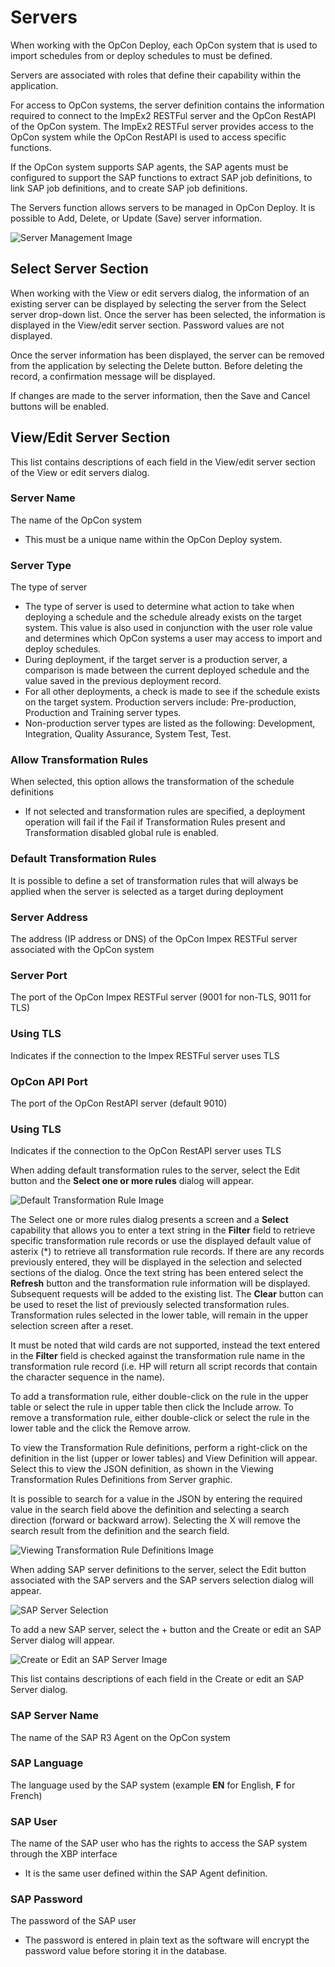 # Servers

When working with the OpCon Deploy, each OpCon system that is used to import schedules from or deploy schedules to must be defined.

Servers are associated with roles that define their capability within the application.

For access to OpCon systems, the server definition contains the information required to connect to the ImpEx2 RESTFul server and the OpCon RestAPI of the OpCon system. The ImpEx2 RESTFul server provides access to the OpCon system while the OpCon RestAPI is used to access specific functions.

If the OpCon system supports SAP agents, the SAP agents must be configured to support the SAP functions to extract SAP job definitions, to link SAP job definitions, and to create SAP job definitions.

The Servers function allows servers to be managed in OpCon Deploy. It is possible to Add, Delete, or Update (Save) server information.

![Server Management Image](../../static/img/admin-server-dialog.png)

## Select Server Section

When working with the View or edit servers dialog, the information of an existing server can be displayed by selecting the server from the Select server drop-down list. Once the server has been selected, the information is displayed in the View/edit server section. Password values are not displayed.

Once the server information has been displayed, the server can be removed from the application by selecting the Delete button. Before deleting the record, a confirmation message will be displayed.

If changes are made to the server information, then the Save and Cancel buttons will be enabled.

## View/Edit Server Section

This list contains descriptions of each field in the View/edit server section of the View or edit servers dialog.

### Server Name

The name of the OpCon system
* This must be a unique name within the OpCon Deploy system.

### Server Type

The type of server
* The type of server is used to determine what action to take when deploying a schedule and the schedule already exists on the target system. This value is also used in conjunction with the user role value and determines which OpCon systems a user may access to import and deploy schedules.
* During deployment, if the target server is a production server, a comparison is made between the current deployed schedule and the value saved in the previous deployment record.
* For all other deployments, a check is made to see if the schedule exists on the target system.
Production servers include: Pre-production, Production and Training server types.
* Non-production server types are listed as the following: Development, Integration, Quality Assurance, System Test, Test.

### Allow Transformation Rules

When selected, this option allows the transformation of the schedule definitions
* If not selected and transformation rules are specified, a deployment operation will fail if the Fail if Transformation Rules present and Transformation disabled global rule is enabled.

### Default Transformation Rules

It is possible to define a set of transformation rules that will always be applied when the server is selected as a target during deployment

### Server Address

The address (IP address or DNS) of the OpCon Impex RESTFul server associated with the OpCon system

### Server Port

The port of the OpCon Impex RESTFul server (9001 for non-TLS, 9011 for TLS)

### Using TLS

Indicates if the connection to the Impex RESTFul server uses TLS

### OpCon API Port

The port of the OpCon RestAPI server (default 9010)

### Using TLS

Indicates if the connection to the OpCon RestAPI server uses TLS

When adding default transformation rules to the server, select the Edit button and the **Select one or more rules** dialog will appear.

![Default Transformation Rule Image](../../static/img/transformation-rule-selection-dialog.png)

The Select one or more rules dialog presents a screen and a **Select** capability that allows you to enter a text string in the **Filter** field to retrieve specific transformation rule records or use the displayed default value of asterix (*) to retrieve all transformation rule records. If there are any records previously entered, they will be displayed in the selection and selected sections of the dialog. Once the text string has been entered select the **Refresh** button and the transformation rule information will be displayed. Subsequent requests will be added to the existing list. The **Clear** button can be used to reset the list of previously selected transformation rules. Transformation rules selected in the lower table, will remain in the upper selection screen after a reset.

It must be noted that wild cards are not supported, instead the text entered in the **Filter** field is checked against the transformation rule name in the transformation rule record (i.e. HP will return all script records that contain the character sequence in the name).

To add a transformation rule, either double-click on the rule in the upper table or select the rule in upper table then click the Include arrow. To remove a transformation rule, either double-click or select the rule in the lower table and the click the Remove arrow.

To view the Transformation Rule definitions, perform a right-click on the definition in the list (upper or lower tables) and View Definition will appear. Select this to view the JSON definition, as shown in the Viewing Transformation Rules Definitions from Server graphic.

It is possible to search for a value in the JSON by entering the required value in the search field above the definition and selecting a search direction (forward or backward arrow). Selecting the X will remove the search result from the definition and the search field.

![Viewing Transformation Rule Definitions Image](../../static/img/transformation-rules-definition.png)

When adding SAP server definitions to the server, select the Edit button associated with the SAP servers and the SAP servers selection dialog will appear.

![SAP Server Selection](../../static/img/sap-server-selection.png)

To add a new SAP server, select the + button and the Create or edit an SAP Server dialog will appear.

![Create or Edit an SAP Server Image](../../static/img/sap-edit-server.png)

This list contains descriptions of each field in the Create or edit an SAP Server dialog.

### SAP Server Name

The name of the SAP R3 Agent on the OpCon system

### SAP Language

The language used by the SAP system (example **EN** for English, **F** for French)

### SAP User

The name of the SAP user who has the rights to access the SAP system through the XBP interface
* It is the same user defined within the SAP Agent definition.

### SAP Password

The password of the SAP user
* The password is entered in plain text as the software will encrypt the password value before storing it in the database.
